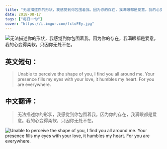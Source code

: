 ```yaml
---
title: "无法描述你的形状，我感觉到你包围着我。因为你的存在，我满眼都是爱意。我的心变得柔软，只因你无处不在。"
date: 2018-08-17
tags: ["每日一句"]
cover: "https://i.imgur.com/fctoFEy.jpg"
---
```


![无法描述你的形状，我感觉到你包围着我。因为你的存在，我满眼都是爱意。我的心变得柔软，只因你无处不在。](https://i.imgur.com/ia5cKcY.jpg)

## 英文短句：
> Unable to perceive the shape of you, I find you all around me. Your presence fills my eyes with your love, it humbles my heart. For you are everywhere.

<!--more-->

## 中文翻译：
> 无法描述你的形状，我感觉到你包围着我。因为你的存在，我满眼都是爱意。我的心变得柔软，只因你无处不在。

![Unable to perceive the shape of you, I find you all around me. Your presence fills my eyes with your love, it humbles my heart. For you are everywhere.](https://i.imgur.com/OEGGLOq.jpg)

